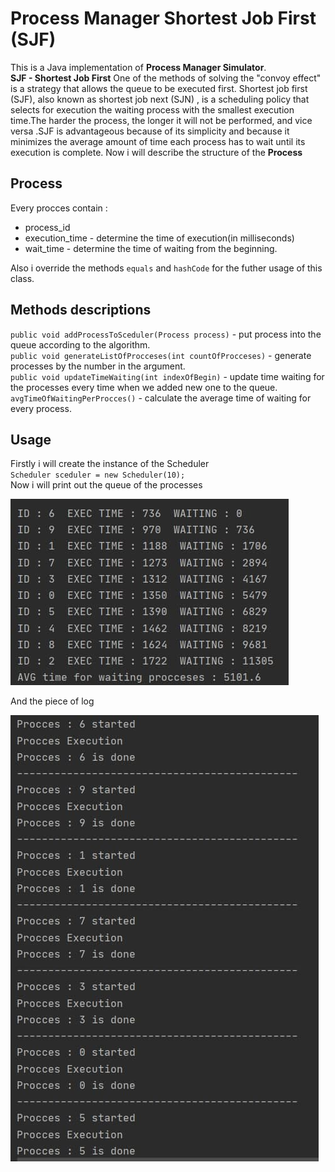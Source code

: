 # Process Manager Shortest Job First (SJF)
This is a Java implementation of **Process Manager Simulator**. <br/>
**SJF - Shortest Job First** One of the methods of solving the "convoy effect" is
a strategy that allows the queue to be executed first.
Shortest job first (SJF), also known as shortest job next (SJN) , is a scheduling policy that selects for execution the waiting process with the smallest execution time.The harder the process, the longer it will not be performed, and vice versa
.SJF is advantageous because of its simplicity and because it minimizes the average amount of time each process has to wait until its execution is complete.
Now i will describe the structure of the **Process**

## Process
 Every procces contain : 
 - process_id
 - execution_time - determine the time of execution(in milliseconds)
 - wait_time - determine the time of waiting from the beginning.
 
Also i override the methods `equals` and `hashCode` for the futher usage of this class. 
 
## Methods descriptions       

`public void addProcessToSceduler(Process process)` - put process into the queue according to the algorithm. <br/>
`public void generateListOfProcceses(int countOfProcceses)` - generate processes by the number in the argument. <br/>
`public void updateTimeWaiting(int indexOfBegin)` - update time waiting for the processes every time when we added new one to the queue. <br/>
`avgTimeOfWaitingPerProcces()` - calculate the average time of waiting for every process.

## Usage
Firstly i will create the instance of the Scheduler <br/>
`Scheduler sceduler = new Scheduler(10);` <br/>
Now i will print out the queue of the processes

![alt text](src/img/first.jpg) 

And the piece of log 

![alt text](src/img/second.jpg) 




 